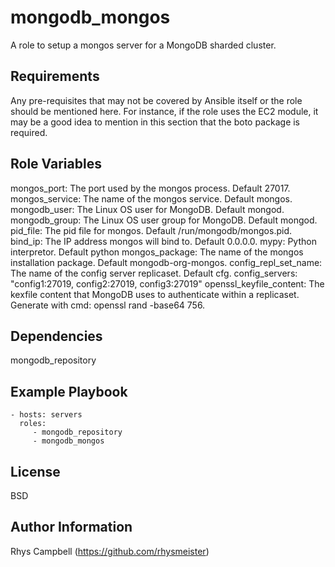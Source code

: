 mongodb_mongos
==============

A role to setup a mongos server for a MongoDB sharded cluster.

Requirements
------------

Any pre-requisites that may not be covered by Ansible itself or the role should
be mentioned here. For instance, if the role uses the EC2 module, it may be a
good idea to mention in this section that the boto package is required.

Role Variables
--------------

mongos_port: The port used by the mongos process. Default 27017.
mongos_service: The name of the mongos service. Default mongos.
mongodb_user: The Linux OS user for MongoDB. Default mongod.
mongodb_group: The Linux OS user group for MongoDB. Default mongod.
pid_file: The pid file for mongos. Default /run/mongodb/mongos.pid.
bind_ip: The IP address mongos will bind to. Default 0.0.0.0.
mypy: Python interpretor. Default python
mongos_package: The name of the mongos installation package. Default mongodb-org-mongos.
config_repl_set_name: The name of the config server replicaset. Default cfg.
config_servers: "config1:27019, config2:27019, config3:27019"
openssl_keyfile_content: The kexfile content that MongoDB uses to authenticate within a replicaset. Generate with cmd: openssl rand -base64 756.

Dependencies
------------

mongodb_repository

Example Playbook
----------------

    - hosts: servers
      roles:
         - mongodb_repository
         - mongodb_mongos

License
-------

BSD

Author Information
------------------

Rhys Campbell (https://github.com/rhysmeister)
